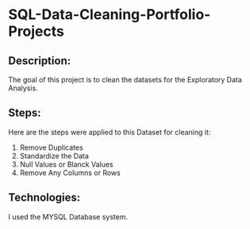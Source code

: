 # SQL-Data-Cleaning-Portfolio-Projects
## Description:

The goal of this project is to clean the datasets for the Exploratory Data Analysis.

## Steps:

Here are the steps were applied to this Dataset for cleaning it:

1. Remove Duplicates
2. Standardize the Data
3. Null Values or Blanck Values
4. Remove Any Columns or Rows

## Technologies:

I used the MYSQL Database system.

